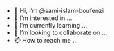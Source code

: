 - 👋 Hi, I’m @sami-islam-boufenzi
- 👀 I’m interested in ...
- 🌱 I’m currently learning ...
- 💞️ I’m looking to collaborate on ...
- 📫 How to reach me ...

<!---
sami-islam-boufenzi/sami-islam-boufenzi is a ✨ special ✨ repository because its `README.md` (this file) appears on your GitHub profile.
You can click the Preview link to take a look at your changes
